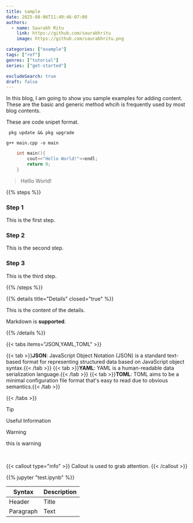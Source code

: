 ```yaml
---
title: sample
date: 2025-08-06T11:49:46-07:00
authors:
  - name: Saurabh Ritu
    link: https://github.com/saurabhritu
    image: https://github.com/saurabhritu.png

categories: ["example"]
tags: ["ref"]
genres: ["tutorial"]
series: ["get-started"]

excludeSearch: true
draft: false
---
```


In this blog, I am going to show you sample examples for adding content. </br>
These are the basic and generic method whcih is frequently used by most blog contents. </br>

These are code snipet format.

<code> pkg update && pkg upgrade </code>

``` g++ main.cpp -o main ```

```cpp {filename=main.cpp}
    int main(){
        cout<<"Hello World!"<<endl;
        return 0;
    }
```

> Helllo World!

{{% steps %}}

### Step 1

This is the first step.

### Step 2

This is the second step.

### Step 3

This is the third step.

{{% /steps %}}

{{% details title="Details" closed="true" %}}

This is the content of the details.

Markdown is **supported**.

{{% /details %}}

{{< tabs items="JSON,YAML,TOML" >}}

  {{< tab >}}**JSON**: JavaScript Object Notation (JSON) is a standard text-based format for representing structured data based on JavaScript object syntax.{{< /tab >}}
  {{< tab >}}**YAML**: YAML is a human-readable data serialization language.{{< /tab >}}
  {{< tab >}}**TOML**: TOML aims to be a minimal configuration file format that's easy to read due to obvious semantics.{{< /tab >}}

{{< /tabs >}}

> [!TIP]
> Useful Information

> [!WARNING]
> this is warning

<br>

{{< callout type="info" >}}
  Callout is used to grab attention.
{{< /callout >}}

{{% jupyter "test.ipynb" %}}

| Syntax    | Description |
| --------- | ----------- |
| Header    | Title       |
| Paragraph | Text        |

